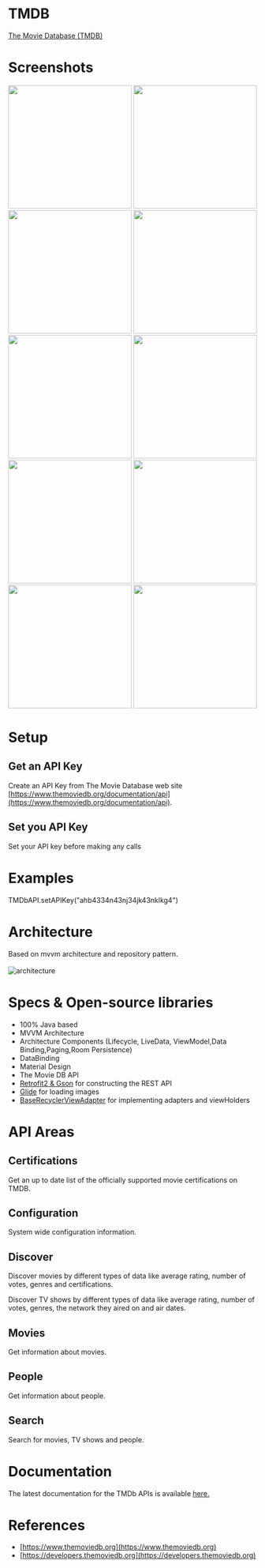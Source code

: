 # TMDB
[The Movie Database (TMDB)
](https://www.themoviedb.org/)

# Screenshots
<img src="https://user-images.githubusercontent.com/101660428/164699803-778b0190-7333-49ed-850d-dbe6090c1bec.jpg" width="250"/> <img src="https://user-images.githubusercontent.com/101660428/164699806-f11b64ff-445a-414b-95bc-e23d68286549.jpg" width="250"/> <img src="https://user-images.githubusercontent.com/101660428/164699815-71a69c28-051e-4d33-8e39-3212d2848c84.jpg" width="250"/> <img src="https://user-images.githubusercontent.com/101660428/164699819-f88d1155-7b60-46af-8c40-c96f2acf4947.jpg" width="250"/> <img src="https://user-images.githubusercontent.com/101660428/164699824-aac823d0-db28-4de2-b2d6-8397293ea737.jpg" width="250"/> <img src="https://user-images.githubusercontent.com/101660428/164699828-b822d4ef-b5cb-4fef-8a54-9b67ea00541b.jpg" width="250"/> <img src="https://user-images.githubusercontent.com/101660428/164699832-62b91e20-e40b-422a-9812-871e24cd2aaf.jpg" width="250"/> <img src="https://user-images.githubusercontent.com/101660428/164699835-75193408-2a37-4055-92a4-220fb55a36e9.jpg" width="250"/> <img src="https://user-images.githubusercontent.com/101660428/164699839-f2c9efe4-0d00-4736-a5b8-7891114a12b0.jpg" width="250"/> <img src="https://user-images.githubusercontent.com/101660428/164699844-7664bdf7-7819-481e-93f9-388c9ccd9d13.jpg" width="250"/>




# Setup


## Get an API Key

Create an API Key from The Movie Database web site [https://www.themoviedb.org/documentation/api](https://www.themoviedb.org/documentation/api).

## Set you API Key

Set your API key before making any calls

# Examples

TMDbAPI.setAPIKey("ahb4334n43nj34jk43nklkg4")

# Architecture
Based on mvvm architecture and repository pattern.<br><br>
![architecture](https://s3.ap-south-1.amazonaws.com/mindorks-server-uploads/mvvm.png)


# Specs & Open-source libraries
- 100% Java based
- MVVM Architecture
- Architecture Components (Lifecycle, LiveData, ViewModel,Data Binding,Paging,Room Persistence)
- DataBinding
- Material Design 
- The Movie DB API
- [Retrofit2 & Gson](https://github.com/square/retrofit) for constructing the REST API
- [Glide](https://github.com/bumptech/glide) for loading images
- [BaseRecyclerViewAdapter](https://github.com/skydoves/BaseRecyclerViewAdapter) for implementing adapters and viewHolders



# API Areas

## Certifications

Get an up to date list of the officially supported movie certifications on TMDB.

## Configuration

System wide configuration information.

## Discover

Discover movies by different types of data like average rating, number of votes, genres and certifications.

Discover TV shows by different types of data like average rating, number of votes, genres, the network they aired on and air dates.

## Movies

Get information about movies.

## People

Get information about people.

## Search

Search for movies, TV shows and people.

# Documentation

The latest documentation for the TMDb APIs is available [here.
](https://adamayoung.github.io/TMDb/)


# References

* [https://www.themoviedb.org](https://www.themoviedb.org)
* [https://developers.themoviedb.org](https://developers.themoviedb.org)

